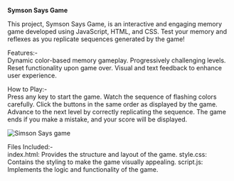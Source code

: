 **Symson Says Game**

This project, Symson Says Game, is an interactive and engaging memory game developed using JavaScript, HTML, and CSS. Test your memory and reflexes as you replicate sequences generated by the game!

Features:-   
Dynamic color-based memory gameplay.
Progressively challenging levels.
Reset functionality upon game over.
Visual and text feedback to enhance user experience.

How to Play:-           
Press any key to start the game.
Watch the sequence of flashing colors carefully.
Click the buttons in the same order as displayed by the game.
Advance to the next level by correctly replicating the sequence.
The game ends if you make a mistake, and your score will be displayed.

![Simson Says game](https://github.com/user-attachments/assets/bbd61590-5baf-407e-a9e7-0a6d5de8cec5)


Files Included:-                
index.html: Provides the structure and layout of the game.
style.css: Contains the styling to make the game visually appealing.
script.js: Implements the logic and functionality of the game.
